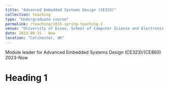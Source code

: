 ```yaml
---
title: "Advanced Embedded Systems Design (CE323)"
collection: teaching
type: "Undergraduate course"
permalink: /teaching/2015-spring-teaching-1
venue: "University of Essex, School of Computer Science and Electronic Engineering (CSEE)"
date: 2023-09-15 - Now
location: "Colchester, UK"
---
```


Module leader for Advanced Embedded Systems Design (CE323)/(CE860)  2023-Now

Heading 1
======


